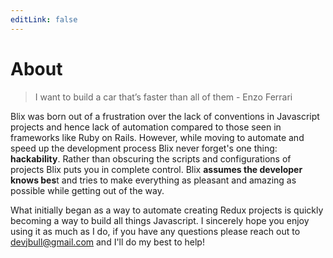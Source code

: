 ```yaml
---
editLink: false
---
```


# About

> I want to build a car that’s faster than all of them - Enzo Ferrari

Blix was born out of a frustration over the lack of conventions in Javascript projects and hence lack of automation compared to those seen in frameworks like Ruby on Rails.
However, while moving to automate and speed up the development process Blix never forget's one thing: **hackability**. 
Rather than obscuring the scripts and configurations of projects Blix puts you in complete control. 
Blix **assumes the developer knows bes**t and tries to make everything as pleasant and amazing as possible while getting out of the way.

What initially began as a way to automate creating Redux projects is quickly becoming a way to build all things Javascript. I sincerely hope you enjoy using it as much as I do, if you have any questions please reach out to devjbull@gmail.com and I'll do my best to help!